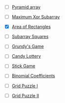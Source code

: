 - [ ] [Pyramid array](https://cses.fi/problemset/task/1747)
- [ ] [Maximum Xor Subarray](https://cses.fi/problemset/task/1655)
- [x] [Area of Rectangles](https://cses.fi/problemset/task/1741)
- [ ] [Subarray Squares](https://cses.fi/problemset/task/2086)
- [ ] [Grundy's Game](https://cses.fi/problemset/task/2207)
- [ ] [Candy Lottery](https://cses.fi/problemset/task/1727)
- [ ] [Stick Game](https://cses.fi/problemset/task/1729)
- [ ] [Binomial Coefficients](https://cses.fi/problemset/task/1079)
- [ ] [Grid Puzzle I](https://cses.fi/problemset/task/2432)
- [ ] [Grid Puzzle II](https://cses.fi/problemset/task/2131)

